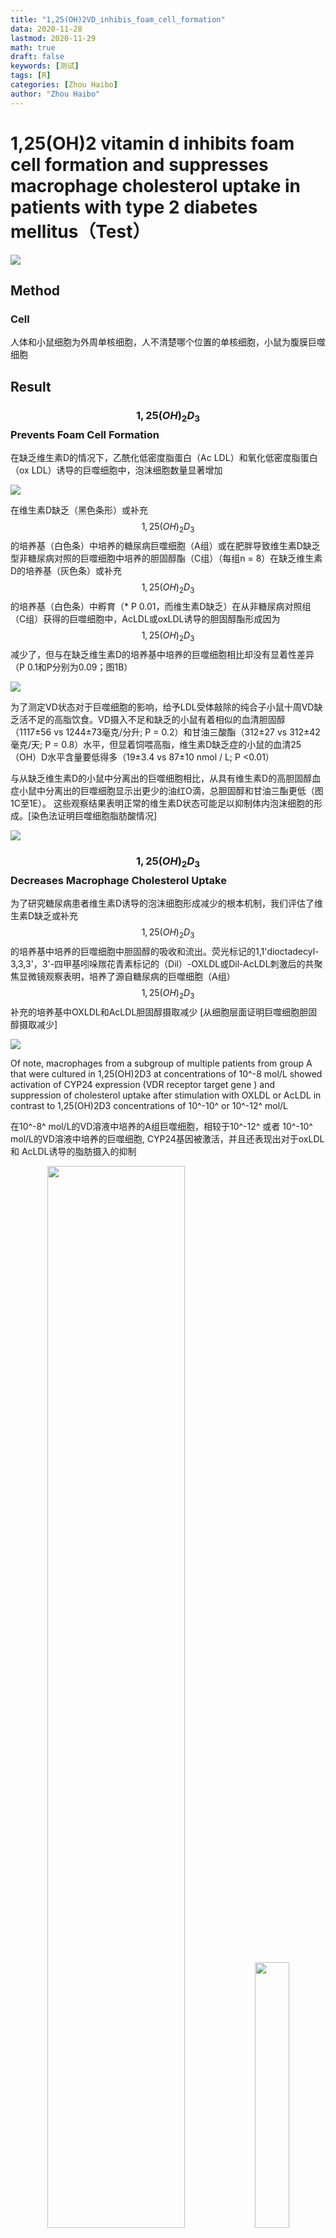 ```yaml
---
title: "1,25(OH)2VD_inhibis_foam_cell_formation"
data: 2020-11-28
lastmod: 2020-11-29
math: true
draft: false
keywords: [测试]
tags: [R]
categories: [Zhou Haibo]
author: "Zhou Haibo"
---
```


# 1,25(OH)2 vitamin d inhibits foam cell formation and suppresses macrophage cholesterol uptake in patients with type 2 diabetes mellitus（Test）

![](https://raw.githubusercontent.com/Kingsman-Key/Typora-picture/typora/image-20201128135711836.png)



## Method

### Cell

人体和小鼠细胞为外周单核细胞，人不清楚哪个位置的单核细胞，小鼠为腹膜巨噬细胞

## Result

### $$1,25(OH)_2D_3$$ Prevents Foam Cell Formation

在缺乏维生素D的情况下，乙酰化低密度脂蛋白（Ac LDL）和氧化低密度脂蛋白（ox LDL）诱导的巨噬细胞中，泡沫细胞数量显著增加

![](https://raw.githubusercontent.com/Kingsman-Key/Typora-picture/typora/image-20201128135617124.png)



在维生素D缺乏（黑色条形）或补充$$1,25(OH)_2D_3$$的培养基（白色条）中培养的糖尿病巨噬细胞（A组）或在肥胖导致维生素D缺乏型非糖尿病对照的巨噬细胞中培养的胆固醇酯（C组）（每组n = 8）在缺乏维生素D的培养基（灰色条）或补充$$1,25(OH)_2D_3$$的培养基（白色条）中孵育（* P 0.01，而维生素D缺乏）在从非糖尿病对照组（C组）获得的巨噬细胞中，AcLDL或oxLDL诱导的胆固醇酯形成因为$$1,25(OH)_2D_3$$减少了，但与在缺乏维生素D的培养基中培养的巨噬细胞相比却没有显着性差异（P 0.1和P分别为0.09；图1B）

![](https://raw.githubusercontent.com/Kingsman-Key/Typora-picture/typora/image-20201128153116993.png)

为了测定VD状态对于巨噬细胞的影响，给予LDL受体敲除的纯合子小鼠十周VD缺乏活不足的高脂饮食。VD摄入不足和缺乏的小鼠有着相似的血清胆固醇（1117±56 vs 1244±73毫克/分升; P = 0.2）和甘油三酸酯（312±27 vs 312±42毫克/天; P = 0.8）水平，但显着饲喂高脂，维生素D缺乏症的小鼠的血清25（OH）D水平含量要低得多（19±3.4 vs 87±10 nmol / L; P <0.01）

与从缺乏维生素D的小鼠中分离出的巨噬细胞相比，从具有维生素D的高胆固醇血症小鼠中分离出的巨噬细胞显示出更少的油红O滴，总胆固醇和甘油三酯更低（图1C至1E）。
这些观察结果表明正常的维生素D状态可能足以抑制体内泡沫细胞的形成。[染色法证明巨噬细胞脂肪酸情况]

![](https://raw.githubusercontent.com/Kingsman-Key/Typora-picture/typora/image-20201128154106420.png)

### $$1,25(OH)_2D_3$$ Decreases Macrophage Cholesterol Uptake

为了研究糖尿病患者维生素D诱导的泡沫细胞形成减少的根本机制，我们评估了维生素D缺乏或补充$$1,25(OH)_2D_3$$的培养基中培养的巨噬细胞中胆固醇的吸收和流出。荧光标记的1,1'dioctadecyl-3,3,3'，3'-四甲基吲哚羰花青素标记的（Dil）-OXLDL或Dil-AcLDL刺激后的共聚焦显微镜观察表明，培养了源自糖尿病的巨噬细胞（A组） $$1,25(OH)_2D_3$$补充的培养基中OXLDL和AcLDL胆固醇摄取减少 [从细胞层面证明巨噬细胞胆固醇摄取减少]

![](https://raw.githubusercontent.com/Kingsman-Key/Typora-picture/typora/image-20201128172258425.png)

Of note, macrophages from a subgroup of multiple patients from group A that were cultured in 1,25(OH)2D3 at concentrations of 10^-8 mol/L showed activation of CYP24 expression (VDR receptor target gene ) and suppression of cholesterol uptake after stimulation with OXLDL or AcLDL in contrast to 1,25(OH)2D3 concentrations of 10^-10^ or 10^-12^ mol/L

在10^-8^ mol/L的VD溶液中培养的A组巨噬细胞，相较于10^-12^ 或者 10^-10^ mol/L的VD溶液中培养的巨噬细胞, CYP24基因被激活，并且还表现出对于oxLDL 和 AcLDL诱导的脂肪摄入的抑制

<center class = "half"><img src = "https://raw.githubusercontent.com/Kingsman-Key/Typora-picture/typora/image-20201128213501891.png" width = "66%"><img src = "https://raw.githubusercontent.com/Kingsman-Key/Typora-picture/typora/image-20201128213517047.png" width = "33%"></center>



将巨噬细胞与浓度为10^-8^ mol/L 的 $$1,25(OH)_2D_3$$共同孵化可以抑制Dil-oxLDL 和 Dil-AcLDL诱导的胆固醇结合约20%。图C，D 无论血糖高低，VD都可以调控25(OH)D 和1,25(OH)~2~D同时缺乏巨噬细胞oxLDL的摄取 图E

<center class = "half">
    <img src = "https://raw.githubusercontent.com/Kingsman-Key/Typora-picture/typora/20201129095753.png" width = "50%"><img src = "https://raw.githubusercontent.com/Kingsman-Key/Typora-picture/typora/image-20201128191707287.png" width = "30%">
</center>



media 同时缺乏25(OH)D和1,25(OH)~2~D

在HMG-CoA还原酶抑制剂的A组缺乏维生素D的糖尿病患者中，与在缺乏维生素D的条件下培养的巨噬细胞相比，$$1,25(OH)_2D_3$$抑制oxLDL刺激的胆固醇摄取达45％。

<center class = "half">
    <img src = "https://raw.githubusercontent.com/Kingsman-Key/Typora-picture/typora/image-20201128214308794.png">
</center>

这里说明VD调整胆固醇代谢是独立于巨噬细胞血糖状况的，在这些培养条件下不受患者摄入HMG-CoA还原酶抑制剂的影响





在缺乏维生素D的非糖尿病对照组巨噬细胞（C组）中，与缺乏维生素D的培养基中维持的巨噬细胞相比，用oxLDL或AcLDL诱导后$$1,25(OH)_2D_3$$并未显着降低胆固醇摄入（P 0.07和P分别为0.1；图2F和2G）。

<center class = "half">
    <img src = "https://raw.githubusercontent.com/Kingsman-Key/Typora-picture/typora/image-20201128200254457.png">
</center>







同样，$$1,25(OH)_2D_3$$不会抑制维生素D缺乏（D组）或维生素D不足（E组）正常志愿者巨噬细胞oxLDL或AcLDL胆固醇的摄取（在线数据补充的图IIIC和IIID）。

<center class = "half">
    <image src = "https://raw.githubusercontent.com/Kingsman-Key/Typora-picture/typora/image-20201128214706961.png">
</center>





这些发现表明对照受试者和糖尿病受试者之间在巨噬细胞胆固醇代谢的$$1,25(OH)_2D_3$$调节方面存在明显差异。





与标记的OXLDL一起孵育24小时后，测定了A组糖尿病受试者巨噬细胞中的胆固醇外流。补充$$1,25(OH)_2D_3$$不能调节被动，高密度脂蛋白刺激或载脂蛋白AI刺激的巨噬细胞胆固醇外流（图IVA）。与缺乏维生素D的培养基上的细胞相比，添加$$1,25(OH)_2D_3$$确实使巨噬细胞ABCA1 mRNA表达降低了30％（P <0.05），但没有抑制ABCG1和SR-B1 mRNA表达（图IVB数据补充）。

<center class = "half">
    <img src = "https://raw.githubusercontent.com/Kingsman-Key/Typora-picture/typora/image-20201128215019658.png" width = 50%><img src = "https://raw.githubusercontent.com/Kingsman-Key/Typora-picture/typora/image-20201128215103983.png" width = 50%>
</center>


### Decrease in Macrophage Cholesterol Uptake Induced by $$1,25(OH)_2D_3$$ Is CD36 and SR-A1 Dependent


在A组糖尿病人身上提取出来的巨噬细胞，在高葡萄糖和正常葡萄糖培养的过程中，加入$$1,25(OH)_2D_3$$培养的巨噬细胞与VD缺乏的培养基相比，在经过两种血糖条件下oxLDL诱导后，CD36 mRNA表达量降低了六倍， 总CD36蛋白和膜相关CD36蛋白表达降低40%。图3A至3C

<center class="half">
    <img src="https://raw.githubusercontent.com/Kingsman-Key/Typora-picture/typora/20201129134446.png"/>
</center>



$$1,25(OH)_2D_3$$对CD36 mRNA，蛋白质和膜相关蛋白质的影响与葡萄糖浓度无关（分别为P 0.3，P 0.7和P 0.3）。
与在缺乏维生素D的培养基中培养的巨噬细胞相比，AcLDL刺激后$$1,25(OH)_2D_3$$还能使巨噬细胞SR-A1 mRNA降低20倍，并降低SR-A1蛋白表达（两者均为P 0.001；图3D和3E）。

<center class = "half">
    <img src = "https://raw.githubusercontent.com/Kingsman-Key/Typora-picture/typora/20201129105617.png">
</center>








但是，在缺乏维生素D的非糖尿病对照巨噬细胞（C组）中，$$1,25(OH)_2D_3$$不能显着抑制巨噬细胞CD36或SR-A1蛋白的表达（在线数据补充的图VA和VB）。

<center class = half>
    <img src = "https://raw.githubusercontent.com/Kingsman-Key/Typora-picture/typora/20201129144529.png">
</center>



为了阐明CD36和SR-A1表达在通过$$1,25(OH)_2D_3$$预防泡沫细胞形成中的作用，作者测量了经LDL刺激后在野生型，CD36和SRA1在维生素D缺乏或$$1,25(OH)_2D_3$$补充培养的小鼠腹膜巨噬细胞中LDL刺激后的胆固醇摄取 。 $$1,25(OH)_2D_3$$对oxLDL和AcLDL诱导的胆固醇摄取的抑制作用取决于小鼠基因型（每种基因型P=0.01）。 在野生型小鼠中，与维生素D缺乏培养基上的巨噬细胞相比，$$1,25(OH)_2D_3$$抑制了oxLDL（图3F）和AcLDL（图3G）





<center class = "half">
    <img src = "https://raw.githubusercontent.com/Kingsman-Key/Typora-picture/typora/20201129122631.png">
</center>





图F和G表明$$1,25(OH)_2D_3$$抑制oxLDL和AcLDL胆固醇摄取至少部分由CD36和SR-A1介导。

### $$1,25(OH)_2D_3$$ Suppression of JNKp Prevents Foam Cell Formation

在缺乏维生素D的糖尿病患者（A组）中，在oxLDL或AcLDL刺激前后，在补充有$$1,25(OH)_2D_3$$的培养基中培养的巨噬细胞可降低JNK1，JNK2和JNK3的磷酸化。但是，在这些受试者中未发现p38激活或细胞外信号调节激酶1磷酸化的变化（图4A和4B）。

<center class="half">
    <img src="https://raw.githubusercontent.com/Kingsman-Key/Typora-picture/typora/20201128231351.png" width="50%"/><img src="https://raw.githubusercontent.com/Kingsman-Key/Typora-picture/typora/20201128231424.png" width="50%"/>
</center>



在该人群中，通过ELISA进行的JNKp分析证实，与在缺乏维生素D的培养基中培养的巨噬细胞相比，在oxLDL或AcLDL刺激下，在$$1,25(OH)_2D_3$$补充培养基中培养的巨噬细胞的JNKp水平降低了50％（P = 0.002和
P分别为0.03；图4C和4D）。

<center class = "half">
    <img src = "https://raw.githubusercontent.com/Kingsman-Key/Typora-picture/typora/20201128231409.png" width = 50%><img src = "https://raw.githubusercontent.com/Kingsman-Key/Typora-picture/typora/20201129135459.png" width = 50%>
</center>

在非糖尿病对照人群中，丝裂原活化的蛋白激酶家族成员的激活没有变化（C组；在线数据补充的图VC和VD）

<center class = "half">
    <img src = "https://raw.githubusercontent.com/Kingsman-Key/Typora-picture/typora/20201129140228.png" width = 100%>
</center>

在糖尿病患者的巨噬细胞（A组）中，JNK对oxLDL或AcLDL诱导的胆固醇摄取的抑制作用取决于维生素D的状态（两者均为P=0.01）。在缺乏维生素D的培养基中培养的巨噬细胞中，与未暴露于JNK抑制剂的缺乏维生素D的巨噬细胞（与JNKp抑制剂（SP600125）孵育）相比，通过oxLDL（图4E）和AcLDL（图4F）刺激的胆固醇摄取降低了50％。(分别为P 0.03和P 0.01）将SP600125添加到在$$1,25(OH)_2D_3$$补充培养基中培养的巨噬细胞中后，未观察到其他JNKp下调（数据未显示）或胆固醇吸收（图4E和4F）。

<center class = half>
    <img src = "https://raw.githubusercontent.com/Kingsman-Key/Typora-picture/typora/20201129140543.png" width = 50%><img src = "https://raw.githubusercontent.com/Kingsman-Key/Typora-picture/typora/20201129141214.png" width = 50%>
</center>



以上数据表明，维生素D下调JNKp是抑制糖尿病患者oxLDL和AcLDL胆固醇摄取的统一信号通路。



### $$1,25(OH)_2D_3$$ Downregulation of JNKp Suppresses Macrophage oxLDL Cholesterol Uptake via PPAR$\gamma$

PPAR$$\gamma$$在人动脉粥样硬化病变的泡沫细胞中表达[^24]PPAR$$\gamma$$可被oxLDL激活并且可以控制巨噬细胞CD36表达[^20]

在糖尿病患者（A组）中，经oxLDL刺激后，在补充有$$1,25(OH)_2D_3$$的培养基中培养的巨噬细胞与维生素D缺乏型培养基中培养的巨噬细胞相比，PPAR蛋白表达明显降低。与没有JNK抑制剂的巨噬细胞相比，向缺乏维生素D或$$1,25(OH)_2D_3$$补充的培养基中添加JNKp抑制剂几乎消除了oxLDL刺激的PPAR$\gamma$蛋白表达（图5A）。

在缺乏维生素D的条件下，与对照siRNA感染的细胞相比，感染PPAR$\gamma$-siRNA慢病毒的糖尿病患者（A组）的巨噬细胞几乎完全抑制了PPAR和CD36的表达，而没有改变JNKp（图5B）。



<center class = "left">
    <img src = "https://raw.githubusercontent.com/Kingsman-Key/Typora-picture/typora/20201129110349.png" width = 50%><img src = "https://raw.githubusercontent.com/Kingsman-Key/Typora-picture/typora/20201129110400.png" width = 50%><img src = "https://raw.githubusercontent.com/Kingsman-Key/Typora-picture/typora/20201129145659.png" align = left>
</center>

PPAR$\gamma$的降低显着抑制了由维生素D缺乏引起的oxLDL刺激的胆固醇摄取（P 0.01；图5C）。但是，未发现PPAR抑制与维生素D状态之间存在相互作用（P=0.3）。

这些数据表明，$$1,25(OH)_2D_3$$介导的JNKp下调降低了巨噬细胞PPAR和CD36的表达，并抑制了oxLDL刺激的糖尿病患者胆固醇的摄取。 
PPAR下调不会改变SR-A1表达或AcLDL诱导的胆固醇摄取（数据未显示）。









这些数据表明，$$1,25(OH)_2D_3$$介导的JNKp下调抑制了PPAR$\gamma$表达。

### $$1,25(OH)_2D_3$$ Downregulation of ER Stress Prevents Modified LDL-Stimulated Macrophage Cholesterol Uptake and Suppresses SR-A1 and CD36 Expression

缺陷的巨噬细胞胰岛素信号转导导致错误的蛋白在ER内腔中积累，从而引起压力[^2]。2持续的ER压力导致SR-A1表达和JNK激活增加[^25]

在糖尿病患者（A组）中，补充$$1,25(OH)_2D_3$$的培养基可通过增加胰岛素诱导的AKT磷酸化来改善巨噬细胞的胰岛素信号传导（图5D）。

<center class = "half">
    <img src = "https://raw.githubusercontent.com/Kingsman-Key/Typora-picture/typora/20201129152005.png">
</center>




<center class = half>
    <img src = "https://raw.githubusercontent.com/Kingsman-Key/Typora-picture/typora/20201129171817.png" width = "50%" align = "left">
</center>

此外，$$1,25(OH)_2D_3$$显着抑制了ER应激蛋白标记的表达（GADD34和CHOP；图5E 左图）

并降低了CD36和SR-A1的表达（图3A至3E）。

<center class = "half">
    <img src = "https://raw.githubusercontent.com/Kingsman-Key/Typora-picture/typora/20201129171423.png"><img src = "https://raw.githubusercontent.com/Kingsman-Key/Typora-picture/typora/20201129171532.png" width = 50%><img src = "https://raw.githubusercontent.com/Kingsman-Key/Typora-picture/typora/20201129171543.png" width = 50%>
</center>





<center class = half>
    <img src = "https://raw.githubusercontent.com/Kingsman-Key/Typora-picture/typora/20201129172507.png" align = "right">
</center>

相反，在培养基中同时加入1,25(OH)2D3的条件下，毒胡萝卜素在1,25(OH)2D3处理的巨噬细胞中诱导ER应激可增加SR-A1，CD36，PPAR，GAD34和CHOP蛋白的表达，并促进JNK活化.（图5F）









与在没有thapsigargin的$$1,25(OH)_2D_3$$补充培养基中培养的巨噬细胞相比，thapsigargin诱导的ER应力减弱了oxLDL和AcLDL诱导的胆固醇摄取的$$1,25(OH)_2D_3$$抑制（P 0.03和P 0.01，分别;图5G和5H）。

<center class = half>
    <img src = "https://raw.githubusercontent.com/Kingsman-Key/Typora-picture/typora/20201129173743.png" width = 50%><img src = "https://raw.githubusercontent.com/Kingsman-Key/Typora-picture/typora/20201129173802.png" width = 50%>
</center>



通过改善糖尿病患者巨噬细胞的胰岛素信号传导和内质网应激，$$1,25(OH)_2D_3$$调节JNK活性和PPAR表达并抑制修饰的LDL胆固醇摄取。

### Activation of VDR Signaling Prevents Foam Cell Formation

$$1,25(OH)_2D_3$$主要通过VDR（转录调节子的核受体超家族成员）起作用，还通过快速，非基因组作用与靶细胞质膜附近的其他几种蛋白质结合而起作用。[^26]

为了确定对胆固醇摄取的$$1,25(OH)_2D_3$$抑制作用是否是VDR依赖性的，我们用含有[siRNA](http://en.volupedia.org/wiki/Small_interfering_RNA) VDR发夹或对照的慢病毒感染了在$$1,25(OH)_2D_3$$补充培养基中培养的糖尿病衍生巨噬细胞（A组） 。与对照siRNA感染的巨噬细胞相比，VDR-siRNA感染的巨噬细胞的VDR mRNA和蛋白质水平降低了80％，经典VDR靶基因24-羟化酶（CYP24）的mRNA水平降低了6倍（ P 0.001；图6A至6C）。

<center class = "half">
    <img src = "https://raw.githubusercontent.com/Kingsman-Key/Typora-picture/typora/20201129200833.png">
</center>

共聚焦显微镜和胆固醇摄取的定量证实，只有在具有完整VDR信号通路的巨噬细胞中，1,2,5（OH）2D3才将由AcLDL和oxLDL诱导的巨噬细胞胆固醇摄取分别降低了50％和60％。在缺乏VDR信号通路的巨噬细胞中，这种反应变得迟钝（分别为P 0.001和P 0.02；图6D和6E）。

<center class = half>
    <img src = "https://raw.githubusercontent.com/Kingsman-Key/Typora-picture/typora/20201129201517.png"><img src = "https://raw.githubusercontent.com/Kingsman-Key/Typora-picture/typora/20201129201644.png">
</center>



在完整的VDR信号存在下，$$1,25(OH)_2D_3$$下调了CD36，SR-A1和PPAR的表达以及JNKp，但在受VDR-siRNA感染的巨噬细胞中这些作用降低了（图6F）。这些数据证实了VDR信号激活在巨噬细胞泡沫细胞形成所涉及的清道夫受体和细胞信号通路的调节中的重要性（图6G）。

<center class = "half">
    <img src = "https://raw.githubusercontent.com/Kingsman-Key/Typora-picture/typora/20201129202130.png" width = "50%"><img src = "https://raw.githubusercontent.com/Kingsman-Key/Typora-picture/typora/20201129202221.png" width = "50%">
</center>

## Discussion

尽管针对2型糖尿病采取了积极的降脂策略，但CVD仍是这些患者死亡的主要原因。在这项研究中，我们证明了维生素D受体信号转导的激活通过减少糖尿病患者巨噬细胞中修饰的LDL胆固醇摄取来防止泡沫细胞形成。通过抑制内质网应激和JNK激活，$$1,25(OH)_2D_3$$下调2个参与巨噬细胞胆固醇沉积的关键清道夫受体。 VDR信号转导的减弱证实了糖尿病患者泡沫细胞形成的加速。综上所述，这些结果表明维生素D信号传导的调节是预防血管疾病进展的潜在治疗靶标。

25（OH）D具有最小的内在活性，需要将其转化为$$1,25(OH)_2D_3$$才能激活VDR。肾病患者25（OH）D替代与血清$$1,25(OH)_2D_3$$增加之间的直接关系表明肾外组织，特别是巨噬细胞中$$1,25(OH)_2D_3$$的局部产生增加[^27][^28]因此，增加通过维生素D替代将25（OH）D局部转化为活性形式的巨噬细胞是抑制糖尿病患者泡沫细胞形成和血管疾病进展的潜在治疗靶标。

巨噬细胞清道夫受体在将巨噬细胞转化为泡沫细胞中起决定性作用[^20]。饮食诱导的胰岛素抵抗小鼠模型中SR-A1或CD36的定向破坏证实了这两种受体在动脉粥样硬化发展中的重要性[^29]。清除剂受体表达增加会促进泡沫细胞形成，并被认为是糖尿病和动脉粥样硬化之间的联系。[^18][^30]先前的研究表明$$1,25(OH)_2D_3$$下调SR-A1受体表达的重要性。组织纤溶酶原激活物治疗的THP-1巨噬细胞[^15]在这项研究中，我们提供了证据表明VDR的$$1,25(OH)_2D_3$$对于VDR激活会通过减少糖尿病患者CD36和SR-A1的表达来降低巨噬细胞摄取胆固醇。此外，巨噬细胞VDR的缺失会中断$$1,25(OH)_2D_3$$下调CD36和SR-A1的表达，并加速oxLDL和AcLDL胆固醇的摄取。这些数据表明，VDR的激活调节了统一的细胞信号通路，该通路同时抑制了清道夫受体的表达和修饰LDL胆固醇的摄取。

$$1,25(OH)_2D_3$$抑制糖尿病患者巨噬细胞胆固醇酯蓄积的能力可能涉及多种机制，但JNK特别重要。 JNK被氧化应激，脂肪酸和炎性细胞因子等应激因素激活，这些应激因素通常存在于胰岛素抵抗组织中[^31]在载脂蛋白E基因无效的小鼠中，JNK活性的药理抑制作用和遗传性JNK2缺乏症降低了动脉粥样硬化，这部分是由于泡沫细胞的形成依赖于CD36和SR-A1 [^17][^22]。 $$1,25(OH)_2D_3$$调节JNK信号激活以响应细胞外应激刺激。[^32]一致地，p38 / JNK激活调节VDR基因表达，进一步支持该信号通路与维生素D之间的相互作用。[^33] ，我们发现$$1,25(OH)_2D_3$$是糖尿病患者巨噬细胞JNKp的天然抑制剂。 JNK途径的$$1,25(OH)_2D_3$$下调抑制了清道夫受体CD36和SR-A1吸收胆固醇。此外，VDR的目标删除中断$$1,25(OH)_2D_3$$抑制泡沫细胞形成和JNK激活的能力。这些数据表明，VDR激活对JNK应激信号的下调是清道夫受体诱导的泡沫细胞形成和可能发生动脉粥样硬化的统一机制。

在人的动脉粥样硬化病变的泡沫细胞中诱导了PPAR的表达。[^24]PPAR通过积极调节参与胆固醇存储和流出的基因的表达，在维持巨噬细胞胆固醇稳态中起着关键作用。[^2] [^19] [^34]先前的观察表明，1 25（OH）2D3能够抑制脂肪细胞中PPAR的表达。[^35]与这种可能性一致，我们发现JNK激活的$$1,25(OH)_2D_3$$下调抑制了PPAR和CD36的表达，减少了oxLDL衍生的胆固醇摄取。相反，抑制巨噬细胞PPAR表达可抑制在缺乏维生素D的培养基中培养巨噬细胞而导致的oxLDL衍生的胆固醇摄取。
在PPAR抑制和维生素D状态之间没有发现相互作用，但是我们怀疑这是由于小样本量引起的。 PPAR抑制不能阻止$$1,25(OH)_2D_3$$抑制SR-A1表达和AcLDL衍生的胆固醇摄取，这表明$$JNKp-PPAR\gamma-CD36$$的$$1,25(OH)_2D_3$$下调仅部分解释了$$1,25(OH)_2D_3$$对泡沫孔形成的影响。
在胰岛素抵抗的小鼠模型中，持续的代谢应激激活巨噬细胞中SR-A1表达的ER应激调控和JNK2激活。[^25][^36]在这里，我们显示糖尿病人的$$1,25(OH)_2D_3$$将ER应激与巨噬细胞中SR-A1表达和JNK的调控耦合。内质网应激激活钝化$$1,25(OH)_2D_3$$对于JNKp和修饰的LDL胆固醇摄取的抑制，这表明$$1,25(OH)_2D_3$$阻止内质网应激对于限制巨噬细胞胆固醇的积累至关重要。先前的研究表明，胆固醇向ER转运的增加会诱导巨噬细胞凋亡并导致斑块不稳定。 $$p38-CHOP$$和$$JNK2$$信号通路是由内质网应激引起的凋亡途径[^25]在人类晚期动脉粥样硬化病变中巨噬细胞中还显示出CHOP升高。[^37]因此，有$$1,25(OH)_2D_3$$抑制内质网应激和泡沫细胞形成使我们推测$$1,25(OH)_2D_3$$不仅可能影响泡沫细胞形成的开始，而且可能影响动脉粥样硬化斑块的发展。

这项研究表明对照受试者和糖尿病受试者在$$1,25(OH)_2D_3$$调节巨噬细胞胆固醇代谢方面存在明显差异。在先前针对正常，非糖尿病受试者的研究中，仅在脂质剥夺24小时后，AcLDL刺激的单核细胞中$$1,25(OH)_2D_3$$会增加胆固醇酯的形成[^16]在我们的研究中，在没有脂质剥夺的情况下，$$1,25(OH)_2D_3$$在肥胖，非糖尿病，高血压对照组中对胆固醇代谢没有明显影响。相反，在糖尿病受试者中观察到了强烈的$$1,25(OH)_2D_3$$抑制泡沫细胞形成。在糖尿病受试者和胰岛素抵抗性小鼠模型中，胰岛素信号传导缺陷和JNK活性升高会促进泡沫细胞形成。[^17][^18][^36]胰岛素敏感性的诱导可逆转巨噬细胞中异常的胆固醇代谢。[^34]在这项研究中，我们证明了胰岛素敏感性的诱导和/或$$1,25(OH)_2D_3$$对ER应激-JNK活性的下调可能代表了$$1,25(OH)_2D_3$$抑制糖尿病患者胆固醇代谢的潜在机制。

这项研究揭示了巨噬细胞中维生素D缺乏与2型糖尿病患者泡沫细胞形成之间的新型机理联系。 需要进行干预性研究来评估维生素D状况对糖尿病患者CVD的影响以及糖尿病对$$25(OH)D$$转化为$$1,25(OH)_2D_3$$的巨噬细胞转化的影响。


# 小点

在人类巨噬细胞中，高葡萄糖上调oxLDL的胆固醇摄取和CD36的清道夫受体表达,HMG-CoA还原酶抑制剂下调oxLDL的胆固醇摄取和CD36的清道夫受体表达[^18][^19]。

膜清除剂受体SR-A1和CD36对于识别和内化修饰的LDL颗粒至关重要[^20]

应激相关的JNK在人的动脉粥样硬化斑块中被高度激活，并且已知其介导小鼠中依赖于CD36和SR-A1的泡沫细胞形成[^21][^22]

# 总结

重点是下面这张通路示意图

<center class = "half">
    <img src = "https://raw.githubusercontent.com/Kingsman-Key/Typora-picture/typora/20201129202221.png" width = "100%">
</center>











[^18]: Griffin E, Re A, Hamel N, Fu C, Bush H, McCaffrey T, Asch AS. A link between diabetes and atherosclerosis: glucose regulates expression of CD36 at the level of translation. Nat Med. 2001;7:840–846. 
[^20]: Rader DJ, Pure E. Lipoproteins, macrophage function, and atherosclerosis: beyond the foam cell? Cell Metab. 2005;1:223-230

[^21]: Rahaman SO, Lennon DJ, Febbraio M, Podrez EA, Hazen SL, Silverstein RL. A CD36-dependent signaling cascade is necessary for macrophage foam cell formation. Cell Metab. 2006;4:211–221.
[^22]: Sumara G, Belwal M, Ricci R. “Jnking” atherosclerosis. Cell Mol Life Sci. 2005;62:2487–2494.
[^24]: Ricote M, Huang J, Fajas L, Li A, Welch J, Najib J, Witztum JL, Auwerx J, Palinski W, Glass CK. Expression of the peroxisome proliferator-activated receptor gamma (PPARgamma) in human atherosclerosis and regulation in macrophages by colony stimulating factors and oxidized low density lipoprotein. Proc Natl Acad Sci U S A. 1998;95:7614 –7619.

[^2]: Liang CP, Han S, Senokuchi T, Tall AR. The macrophage at the crossroads of insulin resistance and atherosclerosis. Circ Res. 2007;100: 1546–1555.
[^25]: Devries-Seimon T, Li Y, Yao PM, Stone E, Wang Y, Davis RJ, Flavell R, Tabas I. Cholesterol-induced macrophage apoptosis requires ER stress pathways and engagement of the type A scavenger receptor. J Cell Biol. 2005;171:61–73.

[^26]: Nemere I, Farach-Carson MC. Membrane receptors for steroid hormones: a case for specific cell surface binding sites for vitamin D metabolites and estrogens. Biochem Biophys Res Commun. 1998;248:443– 449.
[^19]: Nicholson AC, Hajjar DP. CD36, oxidized LDL and PPAR gamma: pathological interactions in macrophages and atherosclerosis. Vascul Pharmacol. 2004;41:139 –146.
[^28]: Dusso A, Finch J, Delmez J, Rapp N, Lopez-Hilker S, Brown A, Slatopolsky E. Extrarenal production of calcitriol. Kidney Int Suppl. 1990; 29:S36 –S40.
[^27]: Dusso A, Lopez-Hilker S, Rapp N, Slatopolsky E. Extra-renal production of calcitriol in chronic renal failure. Kidney Int. 1988;34:368 –375.
[^29]: Moore KJ, Freeman MW. Scavenger receptors in atherosclerosis: beyond lipid uptake. Arterioscler Thromb Vasc Biol. 2006;26:1702–1711.
[^30]: Fukuhara-Takaki K, Sakai M, Sakamoto Y, Takeya M, Horiuchi S. Expression of class A scavenger receptor is enhanced by high glucose in vitro and under diabetic conditions in vivo: one mechanism for an increased rate of atherosclerosis in diabetes. J Biol Chem. 20055;280: 3355–3364.
[^15]: Suematsu Y, Nishizawa Y, Shioi A, Hino M, Tahara H, Inaba M, Morii H, Otani S. Effect of 1,25-dihydroxyvitamin D3 on induction of scavenger receptor and differentiation of 12-O-tetradecanoylphorbol-13- acetate-treated THP-1 human monocyte like cells. J Cell Physiol. 1995; 165:547–555.
[^31]: Hirosumi J, Tuncman G, Chang L, Gorgun CZ, Uysal KT, Maeda K, Karin M, Hotamisligil GS. A central role for JNK in obesity and insulin resistance. Nature. 2002;420:333–336.
[^32]: Ravid A, Rubinstein E, Gamady A, Rotem C, Liberman UA, Koren R. Vitamin D inhibits the activation of stress-activated protein kinases by physiological and environmental stresses in keratinocytes. J Endocrinol. 2002;173:525–532.
[^33]: Qi X, Pramanik R, Wang J, Schultz RM, Maitra RK, Han J, DeLuca HF, Chen G. The p38 and JNK pathways cooperate to trans-activate vitamin D receptor via c-Jun/AP-1 and sensitize human breast cancer cells to vitamin D(3)-induced growth inhibition. J Biol Chem. 2002;277: 25884–25892.
[^17]: Schneider JG, Finck BN, Ren J, Standley KN, Takagi M, Maclean KH, Bernal-Mizrachi C, Muslin AJ, Kastan MB, Semenkovich CF. ATMdependent suppression of stress signaling reduces vascular disease in metabolic syndrome. Cell Metab. 2006;4:377–389.
[^34]: Li AC, Brown KK, Silvestre MJ, Willson TM, Palinski W, Glass CK. Peroxisome proliferator-activated receptor gamma ligands inhibit development of atherosclerosis in LDL receptor-deficient mice. J Clin Invest. 2000;106:523–531.
[^35]: Kong J, Li YC. Molecular mechanism of 1,25-dihydroxyvitamin D3 inhibition of adipogenesis in 3T3-L1 cells. Am J Physiol Endocrinol Metab. 2006;290:E916 –E924.

[^36]: Han S, Liang CP, DeVries-Seimon T, Ranalletta M, Welch CL, Collins- Fletcher K, Accili D, Tabas I, Tall AR. Macrophage insulin receptor deficiency increases ER stress-induced apoptosis and necrotic core formation in advanced atherosclerotic lesions. Cell Metab. 2006;3:257–266.
[^37]: Myoishi M, Hao H, Minamino T, Watanabe K, Nishihira K, Hatakeyama K, Asada Y, Okada K, Ishibashi-Ueda H, Gabbiani G, Bochaton-Piallat ML, Mochizuki N, Kitakaze M. Increased endoplasmic reticulum stress in atherosclerotic plaques associated with acute coronary syndrome. Circulation. 2007;116:1226 –1233



[^16]: Roullet JB, Haluska M, Morchoisne O, McCarron DA. 1,25- Dihydroxyvitamin D3-induced alterations of lipid metabolism in human monocyte-macrophages. Am J Physiol. 1989;257:E290 –E295.

